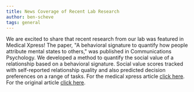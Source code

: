 ```yaml
---
title: News Coverage of Recent Lab Research
author: ben-scheve
tags: general
---
```


We are excited to share that recent research from our lab was featured in Medical Xpress! The paper, "A behavioral signature to quantify how people attribute mental states to others," was published in Communications Psychology. We developed a method to quantify the social value of a relationship based on a behavioral signature. Social value scores tracked with self-reported relationship quality and also predicted decision preferences on a range of tasks. For the medical xpress article [click here](https://medicalxpress.com/news/2024-10-behavioral-signature-quantify-people-attribute.html). For the original article [click here](https://www.nature.com/articles/s44271-024-00132-2).
